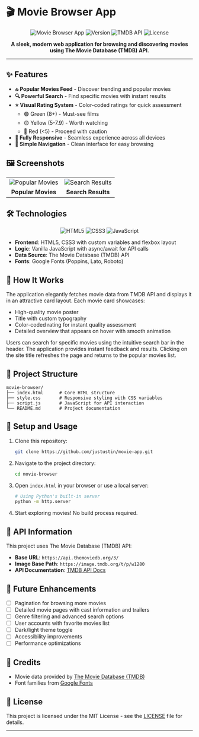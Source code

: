 # 🎬 Movie Browser App

<div align="center">

![Movie Browser App](https://img.shields.io/badge/Movie%20Browser-Web%20App-5a6acf)
![Version](https://img.shields.io/badge/Version-1.0-brightgreen)
![TMDB API](https://img.shields.io/badge/TMDB-API-blue)
![License](https://img.shields.io/badge/License-MIT-yellow)

**A sleek, modern web application for browsing and discovering movies using The Movie Database (TMDB) API.**

</div>

---

## ✨ Features

- **🔝 Popular Movies Feed** - Discover trending and popular movies
- **🔍 Powerful Search** - Find specific movies with instant results
- **⭐ Visual Rating System** - Color-coded ratings for quick assessment
  - 🟢 Green (8+) - Must-see films
  - 🟡 Yellow (5-7.9) - Worth watching
  - 🔴 Red (<5) - Proceed with caution
- **📱 Fully Responsive** - Seamless experience across all devices
- **🔄 Simple Navigation** - Clean interface for easy browsing

## 🖼️ Screenshots

<div align="center">
<table>
  <tr>
    <td><img src="/api/placeholder/400/250" alt="Popular Movies" /></td>
    <td><img src="/api/placeholder/400/250" alt="Search Results" /></td>
  </tr>
  <tr>
    <td align="center"><strong>Popular Movies</strong></td>
    <td align="center"><strong>Search Results</strong></td>
  </tr>
</table>
</div>

## 🛠️ Technologies

<div align="center">

![HTML5](https://img.shields.io/badge/HTML5-E34F26?style=for-the-badge&logo=html5&logoColor=white)
![CSS3](https://img.shields.io/badge/CSS3-1572B6?style=for-the-badge&logo=css3&logoColor=white)
![JavaScript](https://img.shields.io/badge/JavaScript-F7DF1E?style=for-the-badge&logo=javascript&logoColor=black)

</div>

- **Frontend**: HTML5, CSS3 with custom variables and flexbox layout
- **Logic**: Vanilla JavaScript with async/await for API calls
- **Data Source**: The Movie Database (TMDB) API
- **Fonts**: Google Fonts (Poppins, Lato, Roboto)

## 🔧 How It Works

The application elegantly fetches movie data from TMDB API and displays it in an attractive card layout. Each movie card showcases:

- High-quality movie poster
- Title with custom typography
- Color-coded rating for instant quality assessment
- Detailed overview that appears on hover with smooth animation

Users can search for specific movies using the intuitive search bar in the header. The application provides instant feedback and results. Clicking on the site title refreshes the page and returns to the popular movies list.

## 📁 Project Structure

```
movie-browser/
├── index.html      # Core HTML structure
├── style.css       # Responsive styling with CSS variables
├── script.js       # JavaScript for API interaction
└── README.md       # Project documentation
```

## 🚀 Setup and Usage

1. Clone this repository:
   ```bash
   git clone https://github.com/justustin/movie-app.git
   ```

2. Navigate to the project directory:
   ```bash
   cd movie-browser
   ```

3. Open `index.html` in your browser or use a local server:
   ```bash
   # Using Python's built-in server
   python -m http.server
   ```

4. Start exploring movies! No build process required.

## 🔑 API Information

This project uses The Movie Database (TMDB) API:

- **Base URL**: `https://api.themoviedb.org/3/`
- **Image Base Path**: `https://image.tmdb.org/t/p/w1280`
- **API Documentation**: [TMDB API Docs](https://developers.themoviedb.org/3)

## 🌟 Future Enhancements

- [ ] Pagination for browsing more movies
- [ ] Detailed movie pages with cast information and trailers
- [ ] Genre filtering and advanced search options
- [ ] User accounts with favorite movies list
- [ ] Dark/light theme toggle
- [ ] Accessibility improvements
- [ ] Performance optimizations

## 🙏 Credits

- Movie data provided by [The Movie Database (TMDB)](https://www.themoviedb.org/)
- Font families from [Google Fonts](https://fonts.google.com/)

## 📄 License

This project is licensed under the MIT License - see the [LICENSE](LICENSE) file for details.

---
